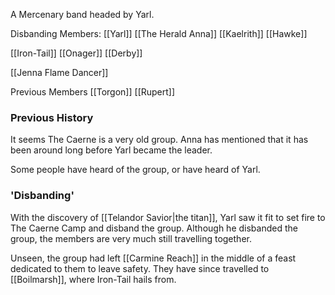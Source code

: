 A Mercenary band headed by Yarl.

Disbanding Members:
[[Yarl]]
[[The Herald Anna]]
[[Kaelrith]]
[[Hawke]]

[[Iron-Tail]]
[[Onager]]
[[Derby]]

[[Jenna Flame Dancer]]

Previous Members
[[Torgon]]
[[Rupert]]

### Previous History
It seems The Caerne is a very old group. Anna has mentioned that it has been around long before Yarl became the leader.

Some people have heard of the group, or have heard of Yarl.


### 'Disbanding'
With the discovery of [[Telandor Savior|the titan]], Yarl saw it fit to set fire to The Caerne Camp and disband the group. Although he disbanded the group, the members are very much still travelling together.

Unseen, the group had left [[Carmine Reach]] in the middle of a feast dedicated to them to leave safety. They have since travelled to [[Boilmarsh]], where Iron-Tail hails from.